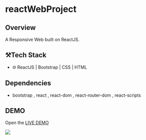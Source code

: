 # reactWebProject

## Overview

A Responsive Web built on ReactJS.


## ⚒️Tech Stack

- 🌐 ReactJS | Bootstrap | CSS | HTML


## Dependencies 

- bootstrap , react , react-dom , react-router-dom , react-scripts


## DEMO

Open the <a href="https://reactwebproject.netlify.app/">LIVE DEMO</a>

<img src="demo.gif">





